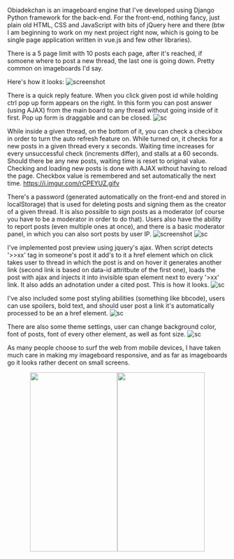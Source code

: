 Obiadekchan is an imageboard engine that I've developed using Django Python framework for the back-end. For the front-end, nothing fancy, just plain old HTML, CSS and JavaScript with bits of jQuery here and there (btw I am beginning to work on my next project right now, which is going to be single page application written in vue.js and few other libraries).

There is a 5 page limit with 10 posts each page, after it's reached, if somoene where to post a new thread, the last one is going down. Pretty common on imageboards I'd say.

Here's how it looks:
![screenshot](https://i.imgur.com/aWGjy7D.png)

There is a quick reply feature. When you click given post id while holding ctrl pop up form appears on the right. In this form you can post answer (using AJAX) from the main board to any thread without going inside of it first. Pop up form is draggable and can be closed.
![sc](https://i.imgur.com/eZQcIJe.png)

While inside a given thread, on the bottom of it, you can check a checkbox in order to turn the auto refresh feature on. While turned on, it checks for a new posts in a given thread every x seconds. Waiting time increases for every unsuccessful check (increments differ), and stalls at a 60 seconds. Should there be any new posts, waiting time is reset to original value. Checking and loading new posts is done with AJAX without having to reload the page. Checkbox value is remembered and set automatically the next time.
https://i.imgur.com/rCPEYUZ.gifv

There's a password (generated automatically on the front-end and stored in localStorage) that is used for deleting posts and signing them as the creator of a given thread. It is also possible to sign posts as a moderator (of course you have to be a moderator in order to do that).
Users also have the ability to report posts (even multiple ones at once), and there is a basic moderator panel, in which you can also sort posts by user IP.
![screenshot](https://i.imgur.com/e8vEJEn.png)
![sc](https://i.imgur.com/1iFB3PH.png)

I've implemented post preview using jquery's ajax. When script detects '>>xx' tag in someone's post it add's to it a href element which on click takes user to thread in which the post is and on hover it generates another link (second link is based on data-id attritbute of the first one), loads the post with ajax and injects it into invisible span element next to every '>xx' link. It also adds an adnotation under a cited post.
This is how it looks.
![sc](https://i.imgur.com/04AmhrT.jpg)

I've also included some post styling abilities (something like bbcode), users can use spoilers, bold text, and should user post a link it's automatically processed to be an a href element.
![sc](https://i.imgur.com/sb7XCgM.png)

There are also some theme settings, user can change background color, font of posts, font of every other element, as well as font size.
![sc](https://i.imgur.com/jIOkh6U.png)


As many people choose to surf the web from mobile devices, I have taken much care in making my imageboard responsive, and as far as imageboards go it looks rather decent on small screens. 
<center><p style='  text-align:center'>
<img src='https://i.imgur.com/2tiUSTx.png' width='200' height='410'/><img src='https://i.imgur.com/3uGgpvH.png' width='200' height='410'/>
  </p></center>
